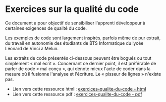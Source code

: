 # Exercices sur la qualité du code

Ce document a pour objectif de sensibiliser l'apprenti développeur à certaines exigences de qualité du code.

Les exemples de code sont largement inspirés, parfois même de pur extrait, du travail en autonomie des étudiants de BTS Informatique du lycée Léonard de Vinci à Melun.

Les extraits de code présentés ci-dessous peuvent être bogués ou tout simplement « mal écrit ». 
Concernant ce dernier point, il est préférable de parler de code « mal conçu », qui dénote mieux l'acte de coder dans la mesure où il fusionne l'analyse et l'écriture. Le « pisseur de lignes » n'existe pas.

* Lien vers cette ressource html : [exercices-qualite-du-code - html](https://ocapuozzo.github.io/exercices-qualite-du-code)
* Lien vers cette ressource pdf : [exercices-qualite-du-code - pdf](https://ocapuozzo.github.io/exercices-qualite-du-code/exercices-qualite-du-code.pdf)
